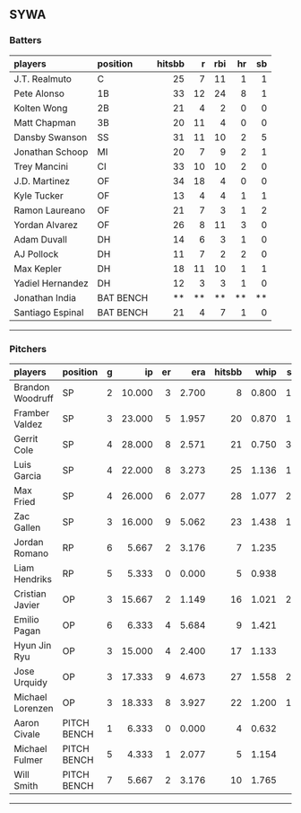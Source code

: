## SYWA

### Batters

 |players          |position  | hitsbb|  r| rbi| hr| sb| 
|:----------------|:---------|------:|--:|---:|--:|--:| 
|J.T. Realmuto    |C         |     25|  7|  11|  1|  1| 
|Pete Alonso      |1B        |     33| 12|  24|  8|  1| 
|Kolten Wong      |2B        |     21|  4|   2|  0|  0| 
|Matt Chapman     |3B        |     20| 11|   4|  0|  0| 
|Dansby Swanson   |SS        |     31| 11|  10|  2|  5| 
|Jonathan Schoop  |MI        |     20|  7|   9|  2|  1| 
|Trey Mancini     |CI        |     33| 10|  10|  2|  0| 
|J.D. Martinez    |OF        |     34| 18|   4|  0|  0| 
|Kyle Tucker      |OF        |     13|  4|   4|  1|  1| 
|Ramon Laureano   |OF        |     21|  7|   3|  1|  2| 
|Yordan Alvarez   |OF        |     26|  8|  11|  3|  0| 
|Adam Duvall      |DH        |     14|  6|   3|  1|  0| 
|AJ Pollock       |DH        |     11|  7|   2|  2|  0| 
|Max Kepler       |DH        |     18| 11|  10|  1|  1| 
|Yadiel Hernandez |DH        |     12|  3|   3|  1|  0| 
|Jonathan India   |BAT BENCH |     **| **|  **| **| **| 
|Santiago Espinal |BAT BENCH |     21|  4|   7|  1|  0| 

* * *

### Pitchers

 
|players          |position    |  g|     ip| er|   era| hitsbb|  whip| so|  w| sv| 
|:----------------|:-----------|--:|------:|--:|-----:|------:|-----:|--:|--:|--:| 
|Brandon Woodruff |SP          |  2| 10.000|  3| 2.700|      8| 0.800| 10|  1|  0| 
|Framber Valdez   |SP          |  3| 23.000|  5| 1.957|     20| 0.870| 18|  3|  0| 
|Gerrit Cole      |SP          |  4| 28.000|  8| 2.571|     21| 0.750| 35|  2|  0| 
|Luis Garcia      |SP          |  4| 22.000|  8| 3.273|     25| 1.136| 16|  0|  0| 
|Max Fried        |SP          |  4| 26.000|  6| 2.077|     28| 1.077| 20|  1|  0| 
|Zac Gallen       |SP          |  3| 16.000|  9| 5.062|     23| 1.438| 14|  2|  0| 
|Jordan Romano    |RP          |  6|  5.667|  2| 3.176|      7| 1.235|  8|  0|  4| 
|Liam Hendriks    |RP          |  5|  5.333|  0| 0.000|      5| 0.938|  8|  0|  4| 
|Cristian Javier  |OP          |  3| 15.667|  2| 1.149|     16| 1.021| 22|  1|  0| 
|Emilio Pagan     |OP          |  6|  6.333|  4| 5.684|      9| 1.421|  7|  1|  2| 
|Hyun Jin Ryu     |OP          |  3| 15.000|  4| 2.400|     17| 1.133|  8|  2|  0| 
|Jose Urquidy     |OP          |  3| 17.333|  9| 4.673|     27| 1.558| 20|  2|  0| 
|Michael Lorenzen |OP          |  3| 18.333|  8| 3.927|     22| 1.200| 16|  1|  0| 
|Aaron Civale     |PITCH BENCH |  1|  6.333|  0| 0.000|      4| 0.632|  3|  1|  0| 
|Michael Fulmer   |PITCH BENCH |  5|  4.333|  1| 2.077|      5| 1.154|  7|  0|  0| 
|Will Smith       |PITCH BENCH |  7|  5.667|  2| 3.176|     10| 1.765|  8|  0|  1| 


* * *


